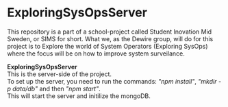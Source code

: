 # ExploringSysOpsServer  

This repository is a part of a school-project called Student Inovation Mid Sweden, or SIMS for short. What we, as the Dewire group,
will do for this project is to Explore the world of System Operators (Exploring SysOps) where the focus will be on how to improve
system surveilance.  

**ExploringSysOpsServer**  
This is the server-side of the project.  
To set up the server, you need to run the commands: _"npm install"_, _"mkdir -p data/db"_ and then _"npm start"_.  
This will start the server and initilize the mongoDB.  
